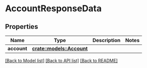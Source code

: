 # AccountResponseData

## Properties

Name | Type | Description | Notes
------------ | ------------- | ------------- | -------------
**account** | [**crate::models::Account**](Account.md) |  | 

[[Back to Model list]](../README.md#documentation-for-models) [[Back to API list]](../README.md#documentation-for-api-endpoints) [[Back to README]](../README.md)


